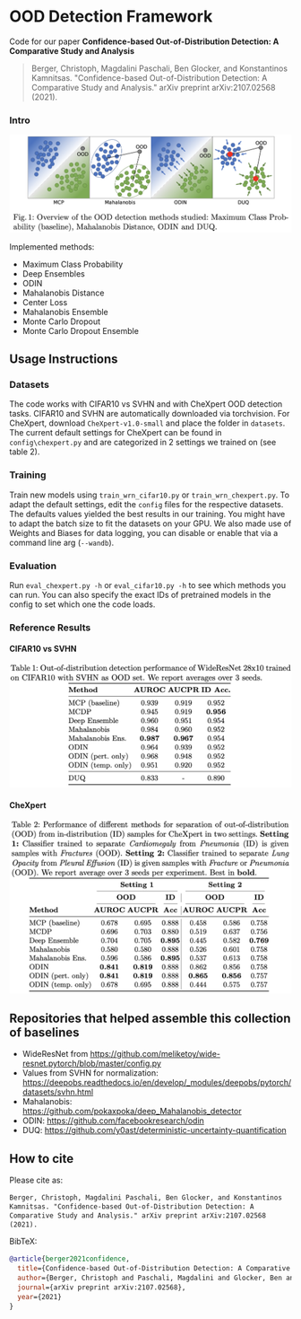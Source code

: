 # OOD Detection Framework
Code for our paper **Confidence-based Out-of-Distribution Detection: A Comparative Study and Analysis**

> Berger, Christoph, Magdalini Paschali, Ben Glocker, and Konstantinos Kamnitsas. "Confidence-based Out-of-Distribution Detection: A Comparative Study and Analysis." arXiv preprint arXiv:2107.02568 (2021).
### Intro 
![Methods](figures/figure1.png)

Implemented methods: 
* Maximum Class Probability
* Deep Ensembles
* ODIN
* Mahalanobis Distance
* Center Loss 
* Mahalanobis Ensemble
* Monte Carlo Dropout
* Monte Carlo Dropout Ensemble

## Usage Instructions
### Datasets
The code works with CIFAR10 vs SVHN and with CheXpert OOD detection tasks. CIFAR10 and SVHN are automatically downloaded via torchvision. For CheXpert, download `CheXpert-v1.0-small` and place the folder in `datasets`. 
The current default settings for CheXpert can be found in `config\chexpert.py` and are categorized in 2 settings we trained on (see table 2).

### Training
Train new models using `train_wrn_cifar10.py` or `train_wrn_chexpert.py`. To adapt the default settings, edit the `config` files for the respective datasets. The defaults values yielded the best results in our training. You might have to adapt the batch size to fit the datasets on your GPU. We also made use of Weights and Biases for data logging, you can disable or enable that via a command line arg (`--wandb`). 

### Evaluation
Run `eval_chexpert.py -h` or `eval_cifar10.py -h` to see which methods you can run. You can also specify the exact IDs of pretrained models in the config to set which one the code loads. 

### Reference Results
#### CIFAR10 vs SVHN
![CIFAR10 Results](figures/cifar10.png)
#### CheXpert
![CheXpert  Results](figures/chexpert.png)

## Repositories that helped assemble this collection of baselines
* WideResNet from https://github.com/meliketoy/wide-resnet.pytorch/blob/master/config.py
* Values from SVHN for normalization: https://deepobs.readthedocs.io/en/develop/_modules/deepobs/pytorch/datasets/svhn.html
* Mahalanobis: https://github.com/pokaxpoka/deep_Mahalanobis_detector
* ODIN: https://github.com/facebookresearch/odin
* DUQ: https://github.com/y0ast/deterministic-uncertainty-quantification

## How to cite

Please cite as:
```
Berger, Christoph, Magdalini Paschali, Ben Glocker, and Konstantinos Kamnitsas. "Confidence-based Out-of-Distribution Detection: A Comparative Study and Analysis." arXiv preprint arXiv:2107.02568 (2021).
```
BibTeX:
```bibtex
@article{berger2021confidence,
  title={Confidence-based Out-of-Distribution Detection: A Comparative Study and Analysis},
  author={Berger, Christoph and Paschali, Magdalini and Glocker, Ben and Kamnitsas, Konstantinos},
  journal={arXiv preprint arXiv:2107.02568},
  year={2021}
}
```